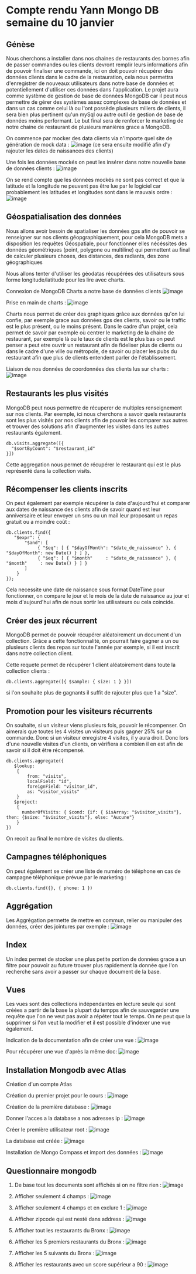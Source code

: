 # Compte rendu Yann Mongo DB semaine du 10 janvier

## Génèse
Nous cherchons a installer dans nos chaines de restaurants des bornes afin de passer commandes ou les clients devront remplir leurs informations afin de pouvoir finaliser une commande, ici on doit pouvoir récupérer des données clients dans le cadre de la restauration, cela nous permettra d'enregistrer de nouveaux utilisateurs dans notre base de données et potentiellement d'utiliser ces données dans l'application.
Le projet aura comme système de gestion de base de données MongoDB car il peut nous permettre de gérer des systèmes assez complexes de base de données et dans un cas comme celui là ou l'ont possède plusieurs miliers de clients, il sera bien plus pertinent qu'un mySql ou autre outil de gestion de base de données moins performant.
Le but final sera de renforcer le marketing de notre chaine de restaurant de plusieurs manières grace a MongoDB.

On commence par mocker des data clients via n'importe quel site de génération de mock data : 
![image](https://user-images.githubusercontent.com/45734971/148910172-400990a8-ccd8-47b8-97d8-44ca1242ec73.png)
(ce sera ensuite modifié afin d'y rajouter les dates de naissances des clients)

Une fois les données mockés on peut les insérer dans notre nouvelle base de données clients :
![image](https://user-images.githubusercontent.com/45734971/148912663-ff5c8ce4-564d-458f-bb20-b809826c65b9.png)

On se rend compte que les données mockés ne sont pas correct et que la latitude et la longitude ne peuvent pas être lue par le logiciel car probablement les latitudes et longitudes sont dans le mauvais ordre : 
![image](https://user-images.githubusercontent.com/45734971/148924830-382fb117-c2b7-48bb-94cf-c8c0d0add085.png)

## Géospatialisation des données 

Nous allons avoir besoin de spatialiser les données gps afin de pouvoir se renseigner sur nos clients géopgraphiquement, pour cela MongoDB mets a disposition les requêtes Géospatiale, pour fonctionner elles nécéssites des données géométriques (point, polygone ou multiline) qui permettent au final de calculer plusieurs choses, des distances, des radiants, des zone géographiques

Nous allons tenter d'utiliser les géodatas récupérées des utilisateurs sous forme longitude/latitude pour les lire avec charts. 

Connexion de MongoDB Charts a notre base de données clients 
![image](https://user-images.githubusercontent.com/45734971/148925447-80d7f630-fc77-49d5-a080-6fa41e998769.png)

Prise en main de charts :
![image](https://user-images.githubusercontent.com/45734971/148926316-536ef77e-1e2d-4441-80da-77d7e6deadbf.png)

Charts nous permet de créer des graphiques grâce aux données qu'on lui confie, par exemple grace aux données gps des clients, savoir ou le traffic est le plus présent, ou le moins présent. Dans le cadre d'un projet, cela permet de savoir par exemple où centrer le marketing de la chaine de restaurant, par exemple là ou le taux de clients est le plus bas on peut penser a peut etre ouvrir un restaurant afin de fideliser plus de clients ou dans le cadre d'une ville ou métropole, de savoir ou placer les pubs du restaurant afin que plus de clients entendent parler de l'établissement.

Liaison de nos données de coordonnées des clients lus sur charts : 
![image](https://user-images.githubusercontent.com/45734971/148927663-56f09425-8586-4042-9dc3-688f9563657f.png)

## Restaurants les plus visités

MongoDB peut nous permettre de récuperer de multiples renseignement sur nos clients. Par exemple, ici nous cherchons a savoir quels restaurants sont les plus visités par nos clients afin de pouvoir les comparer aux autres et trouver des solutions afin d'augmenter les visites dans les autres restaurants également.

```
db.visits.aggregate([{
  "$sortByCount": "$restaurant_id"
}])
```
Cette aggregation nous permet de récupérer le restaurant qui est le plus représenté dans la collection visits.

## Récompenser les clients inscrits 

On peut également par exemple récupérer la date d'aujourd'hui et comparer aux dates de naissance des clients afin de savoir quand est leur anniversaire et leur envoyer un sms ou un mail leur proposant un repas gratuit ou a moindre coût :

```
db.clients.find({
   "$expr": { 
       "$and": [
            { "$eq": [ { "$dayOfMonth": "$date_de_naissance" }, { "$dayOfMonth": new Date() } ] },
            { "$eq": [ { "$month"     : "$date_de_naissance" }, { "$month"     : new Date() } ] }
       ]
    }
});
```
Cela necessite une date de naissance sous format DateTime pour fonctionner, on compare le jour et le mois de la date de naissance au jour et mois d'aujourd'hui afin de nous sortir les utilisateurs ou cela coincide. 

## Créer des jeux récurrent

MongoDB permet de pouvoir récupérer aléatoirement un document d'un collection. Grâce a cette fonctionnalité, on pourrait faire gagner a un ou plusieurs clients des repas sur toute l'année par exemple, si il est inscrit dans notre collection client.

Cette requete permet de récupérer 1 client aléatoirement dans toute la collection clients :

```
db.clients.aggregate([{ $sample: { size: 1 } }])
```

si l'on souhaite plus de gagnants il suffit de rajouter plus que 1 a "size".

## Promotion pour les visiteurs récurrents

On souhaite, si un visiteur viens plusieurs fois, pouvoir le récompenser. On aimerais que toutes les 4 visites un visiteurs puis gagner 25% sur sa commande.
Donc si un visiteur enregistre 4 visites, il y aura droit. Donc lors d'une nouvelle visites d'un clients, on vérifiera a combien il en est afin de savoir si il doit être récompensé.

```
db.clients.aggregate({
   $lookup:
    {
        from: "visits",
        localField: "id",
        foreignField: "visitor_id",
        as: "visitor_visits"
    }
   $project: 
    {
      numberOfVisits: { $cond: {if: { $isArray: "$visitor_visits"}, then: {$size: "$visitor_visits"}, else: "Aucune"} 
    }
})
```
On recoit au final le nombre de visites du clients.

## Campagnes téléphoniques

On peut également se créer une liste de numéro de téléphone en cas de campagne téléphonique prévue par le marketing :

```
db.clients.find({}, { phone: 1 })
```

## Aggrégation

Les Aggrégation permette de mettre en commun, relier ou manipuler des données, créer des jointures par exemple : 
![image](https://user-images.githubusercontent.com/45734971/149180713-b6811f25-9789-409e-8d7a-ad05c81d5a15.png)

## Index

Un index permet de stocker une plus petite portion de données grace a un filtre pour pouvoir au future trouver plus rapidement la donnée que l'on recherche sans avoir a passer sur chaque document de la base.

## Vues

Les vues sont des collections indépendantes en lecture seule qui sont créées a partir de la base la plupart du tempps afin de sauvegarder une requête que l'on ne veut pas avoir a répéter tout le temps. On ne peut que la supprimer si l'on veut la modifier et il est possible d'indexer une vue également.

Indication de la documentation afin de créer une vue :
![image](https://user-images.githubusercontent.com/45734971/149181593-760a64eb-7c54-4332-ae78-32e0479d3693.png)

Pour récupérer une vue d'après la même doc: 
![image](https://user-images.githubusercontent.com/45734971/149181775-54a34914-ff58-4b7f-bcb7-f991def1b2ec.png)




## Installation Mongodb avec Atlas 

Création d'un compte Atlas 

Création du premier projet pour le cours :
![image](https://user-images.githubusercontent.com/45734971/148752303-782b05b0-3693-4186-a95b-5492d55d5942.png)

Création de la première database :
![image](https://user-images.githubusercontent.com/45734971/148752678-afb69d41-98b2-4a6b-a158-6ce2db87c7fe.png)

Donner l'acces a la database a nos adresses ip :
![image](https://user-images.githubusercontent.com/45734971/148753185-180fbb55-9c54-47e6-9165-1c684f297366.png)

Créer le première utilisateur root : 
![image](https://user-images.githubusercontent.com/45734971/148753504-e5ab88cf-3b02-476d-92d3-d1e0defd790f.png)

La database est créée :
![image](https://user-images.githubusercontent.com/45734971/148753424-760126cc-65ce-42de-bb2e-b51418ec290d.png)

Installation de Mongo Compass et import des données : 
![image](https://user-images.githubusercontent.com/45734971/148756761-00b41031-3148-4378-b423-6c89322b82fc.png)

## Questionnaire mongodb

1. De base tout les documents sont affichés si on ne filtre rien :
![image](https://user-images.githubusercontent.com/45734971/148758144-20f3c771-f840-49d9-b0e4-b69818d71680.png)

2. Afficher seulement 4 champs :
![image](https://user-images.githubusercontent.com/45734971/148758817-0348a4af-99db-4fce-a89a-80238ec5b996.png)

3. Afficher seulement 4 champs et en exclure 1 :
![image](https://user-images.githubusercontent.com/45734971/148758720-c364e607-5a7c-4a9d-a426-aece8d884a24.png)

4. Afficher zipcode qui est nesté dans address :
![image](https://user-images.githubusercontent.com/45734971/148759386-09b31796-f3cd-40f6-ba2f-2ff0a4e67584.png)

5. Afficher tout les restaurants du Bronx : 
![image](https://user-images.githubusercontent.com/45734971/148759539-69194f48-5af2-46b7-90bf-a78843117c91.png)

6. Afficher les 5 premiers restaurants du Bronx :
![image](https://user-images.githubusercontent.com/45734971/148760006-44c85665-98a0-48b3-bbde-ff2d9bae505e.png)

7. Afficher les 5 suivants du Bronx :
![image](https://user-images.githubusercontent.com/45734971/148760046-618efa2c-1cb1-4bd8-b06c-180820481e0c.png)

8. Afficher les restaurants avec un score supérieur a 90 :
![image](https://user-images.githubusercontent.com/45734971/148761020-77dab0e0-4f46-4c6a-ba3f-a1adf1616a38.png)
